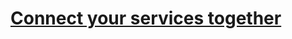 # [Connect your services together](https://docs.microsoft.com/en-us/learn/paths/connect-your-services-together/)
